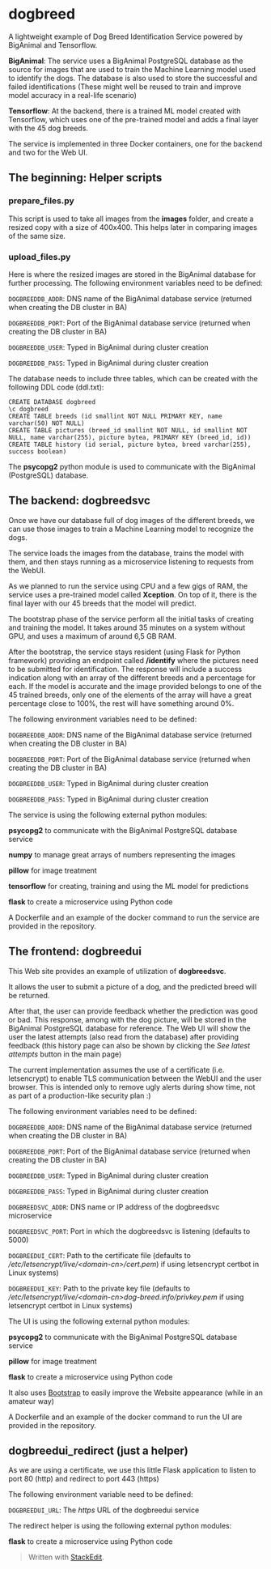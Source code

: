 # dogbreed

A lightweight example of Dog Breed Identification Service powered by BigAnimal and Tensorflow.

**BigAnimal**: The service uses a BigAnimal PostgreSQL database as the source for images that are used to train the Machine Learning model used to identify the dogs. The database is also used to store the successful and failed identifications (These might well be reused to train and improve model accuracy in a real-life scenario)

**Tensorflow**: At the backend, there is a trained ML model created with Tensorflow, which uses one of the pre-trained model and adds a final layer with the 45 dog breeds.

The service is implemented in three Docker containers, one for the backend and two for the Web UI.

## The beginning: Helper scripts ##

### prepare_files.py ###

This script is used to take all images from the **images** folder, and create a resized copy with a size of 400x400. This helps later in comparing images of the same size.

### upload_files.py ###

Here is where the resized images are stored in the BigAnimal database for further processing. The following environment variables need to be defined:

`DOGBREEDDB_ADDR`: DNS name of the BigAnimal database service (returned when creating the DB cluster in BA)

`DOGBREEDDB_PORT`: Port of the BigAnimal database service (returned when creating the DB cluster in BA)

`DOGBREEDDB_USER`: Typed in BigAnimal during cluster creation

`DOGBREEDDB_PASS`: Typed in BigAnimal during cluster creation

The database needs to include three tables, which can be created with the following DDL code (ddl.txt):

    CREATE DATABASE dogbreed
    \c dogbreed
    CREATE TABLE breeds (id smallint NOT NULL PRIMARY KEY, name varchar(50) NOT NULL)
    CREATE TABLE pictures (breed_id smallint NOT NULL, id smallint NOT NULL, name varchar(255), picture bytea, PRIMARY KEY (breed_id, id))
    CREATE TABLE history (id serial, picture bytea, breed varchar(255), success boolean)

The **psycopg2** python module is used to communicate with the BigAnimal (PostgreSQL) database.

## The backend: dogbreedsvc

Once we have our database full of dog images of the different breeds, we can use those images to train a Machine Learning model to recognize the dogs.

The service loads the images from the database, trains the model with them, and then stays running as a microservice listening to requests from the WebUI.

As we planned to run the service using CPU and a few gigs of RAM, the service uses a pre-trained model called **Xception**. On top of it, there is the final layer with our 45 breeds that the model will predict.

The bootstrap phase of the service perform all the initial tasks of creating and training the model. It takes around 35 minutes on a system without GPU, and uses a maximum of around 6,5 GB RAM.

After the bootstrap, the service stays resident (using Flask for Python framework) providing an endpoint called **/identify** where the pictures need to be submitted for identification. The response will include a success indication along with an array of the different breeds and a percentage for each. If the model is accurate and the image provided belongs to one of the 45 trained breeds, only one of the elements of the array will have a great percentage close to 100%, the rest will have something around 0%.

The following environment variables need to be defined:

`DOGBREEDDB_ADDR`: DNS name of the BigAnimal database service (returned when creating the DB cluster in BA)

`DOGBREEDDB_PORT`: Port of the BigAnimal database service (returned when creating the DB cluster in BA)

`DOGBREEDDB_USER`: Typed in BigAnimal during cluster creation

`DOGBREEDDB_PASS`: Typed in BigAnimal during cluster creation

The service is using the following external python modules:

**psycopg2** to communicate with the BigAnimal PostgreSQL database service

**numpy** to manage great arrays of numbers representing the images

**pillow** for image treatment

**tensorflow** for creating, training and using the ML model for predictions

**flask** to create a microservice using Python code

A Dockerfile and an example of the docker command to run the service are provided in the repository.

## The frontend: dogbreedui

This Web site provides an example of utilization of **dogbreedsvc**.

It allows the user to submit a picture of a dog, and the predicted breed will be returned.

After that, the user can provide feedback whether the prediction was good or bad. This response, among with the dog picture, will be stored in the BigAnimal PostgreSQL database for reference. The Web UI will show the user the latest attempts (also read from the database) after providing feedback (this history page can also be shown by clicking the *See latest attempts* button in the main page)

The current implementation assumes the use of a certificate (i.e. letsencrypt) to enable TLS communication between the WebUI and the user browser. This is intended only to remove ugly alerts during show time, not as part of a production-like security plan :)

The following environment variables need to be defined:

`DOGBREEDDB_ADDR`: DNS name of the BigAnimal database service (returned when creating the DB cluster in BA)

`DOGBREEDDB_PORT`: Port of the BigAnimal database service (returned when creating the DB cluster in BA)

`DOGBREEDDB_USER`: Typed in BigAnimal during cluster creation

`DOGBREEDDB_PASS`: Typed in BigAnimal during cluster creation

`DOGBREEDSVC_ADDR`: DNS name or IP address of the dogbreedsvc microservice

`DOGBREEDSVC_PORT`: Port in which the dogbreedsvc is listening (defaults to 5000)

`DOGBREEDUI_CERT`: Path to the certificate file (defaults to */etc/letsencrypt/live/\<domain-cn\>/cert.pem*) if using letsencrypt certbot in Linux systems)

`DOGBREEDUI_KEY`: Path to the private key file (defaults to */etc/letsencrypt/live/\<domain-cn\>dog-breed.info/privkey.pem* if using letsencrypt certbot in Linux systems)

The UI is using the following external python modules:

**psycopg2** to communicate with the BigAnimal PostgreSQL database service

**pillow** for image treatment

**flask** to create a microservice using Python code

It also uses [Bootstrap](https://getbootstrap.com/) to easily improve the Website appearance (while in an amateur way)

A Dockerfile and an example of the docker command to run the UI are provided in the repository.

## dogbreedui_redirect (just a helper)

As we are using a certificate, we use this little Flask application to listen to port 80 (http) and redirect to port 443 (https)

The following environment variable need to be defined:

`DOGBREEDUI_URL`: The *https* URL of the dogbreedui service

The redirect helper is using the following external python modules:

**flask** to create a microservice using Python code

> Written with [StackEdit](https://stackedit.io/).